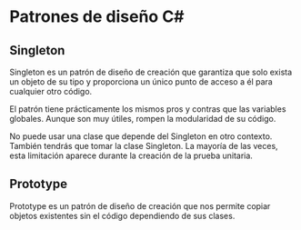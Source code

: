 # Patrones de diseño C#

## Singleton
Singleton es un patrón de diseño de creación que garantiza que solo exista un objeto de su tipo y proporciona un único punto de acceso a él para cualquier otro código.

El patrón tiene prácticamente los mismos pros y contras que las variables globales. Aunque son muy útiles, rompen la modularidad de su código.

No puede usar una clase que depende del Singleton en otro contexto. También tendrás que tomar la clase Singleton. La mayoría de las veces, esta limitación aparece durante la creación de la prueba unitaria.

## Prototype
Prototype es un patrón de diseño de creación que nos permite copiar objetos existentes sin el código dependiendo de sus clases.